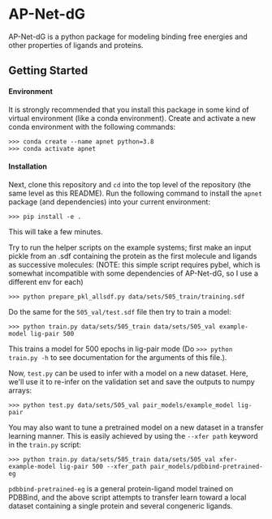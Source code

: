 # AP-Net-dG

AP-Net-dG is a python package for modeling binding free energies and other properties of ligands and proteins.

## Getting Started

#### Environment

It is strongly recommended that you install this package in some kind of virtual environment (like a conda environment).
Create and activate a new conda environment with the following commands:
```
>>> conda create --name apnet python=3.8
>>> conda activate apnet
```
#### Installation

Next, clone this repository and `cd` into the top level of the repository (the same level as this README).
Run the following command to install the `apnet` package (and dependencies) into your current environment:
```
>>> pip install -e .
```
This will take a few minutes.

Try to run the helper scripts on the example systems; first make an input pickle from an .sdf containing the protein as the first molecule and ligands as successive molecules:
(NOTE: this simple script requires pybel, which is somewhat incompatible with some dependencies of AP-Net-dG, so I use a different env for each)
```
>>> python prepare_pkl_allsdf.py data/sets/505_train/training.sdf
```

Do the same for the `505_val/test.sdf` file then try to train a model:
```
>>> python train.py data/sets/505_train data/sets/505_val example-model lig-pair 500
```
This trains a model for 500 epochs in lig-pair mode (Do `>>> python train.py -h` to see documentation for the arguments of this file.).

Now, `test.py` can be used to infer with a model on a new dataset. Here, we'll use it to re-infer on the validation set and save the outputs to numpy arrays:
```
>>> python test.py data/sets/505_val pair_models/example_model lig-pair
```

You may also want to tune a pretrained model on a new dataset in a transfer learning manner. This is easily achieved by using the `--xfer path` keyword in the `train.py` script:

```
>>> python train.py data/sets/505_train data/sets/505_val xfer-example-model lig-pair 500 --xfer_path pair_models/pdbbind-pretrained-eg
```

`pdbbind-pretrained-eg` is a general protein-ligand model trained on PDBBind, and the above script attempts to transfer learn toward a local dataset containing a single protein and several congeneric ligands.
